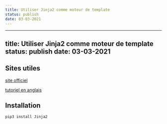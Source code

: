 ```yaml
---
title: Utiliser Jinja2 comme moteur de template
status: publish
date: 03-03-2021
---
```

---
title: Utiliser Jinja2 comme moteur de template
status: publish
date: 03-03-2021
---
## Sites utiles

[site officiel](https://jinja.palletsprojects.com/en/2.11.x/)

[tutoriel en anglais](http://zetcode.com/python/jinja/)


## Installation

`pip3 install Jinja2`
